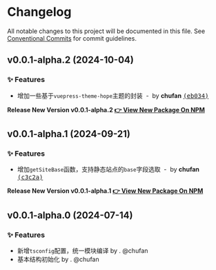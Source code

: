 # Changelog

All notable changes to this project will be documented in this file.
See [Conventional Commits](https://conventionalcommits.org) for commit guidelines.

## v0.0.1-alpha.2 (2024-10-04)

### ✨ Features

- 增加一些基于`vuepress-theme-hope`主题的封装 &nbsp;-&nbsp; by **chufan** [<samp>(eb034)</samp>](https://github.com/142vip/core-x/commit/eb0341b)

**Release New Version v0.0.1-alpha.2 [👉 View New Package On NPM](https://www.npmjs.com/package/@142vip/vuepress)**

## v0.0.1-alpha.1 (2024-09-21)

### ✨ Features

- 增加`getSiteBase`函数，支持静态站点的`base`字段选取 &nbsp;-&nbsp; by **chufan** [<samp>(c3c2a)</samp>](https://github.com/142vip/core-x/commit/c3c2a77)

**Release New Version v0.0.1-alpha.1 [👉 View New Package On NPM](https://www.npmjs.com/package/@142vip/vuepress)**

## v0.0.1-alpha.0 (2024-07-14)

### ✨ Features

- 新增`tsconfig`配置，统一模块编译 by . @chufan
- 基本结构初始化  by . @chufan
